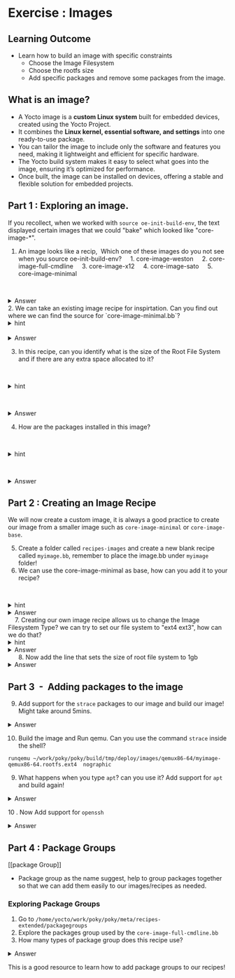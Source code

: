 # Exercise : Images

## Learning Outcome
* Learn how to build an image with specific constraints
	* Choose the Image Filesystem
	* Choose the rootfs size
	* Add specific packages and remove some packages from the image.
## What is an image?

* A Yocto image is a **custom Linux system** built for embedded devices, created using the Yocto Project.
* It combines the **Linux kernel, essential software, and settings** into one ready-to-use package.
* You can tailor the image to include only the software and features you need, making it lightweight and efficient for specific hardware.
* The Yocto build system makes it easy to select what goes into the image, ensuring it’s optimized for performance.
* Once built, the image can be installed on devices, offering a stable and flexible solution for embedded projects.

  
## Part 1 :  Exploring an image.

If you recollect, when we worked with `source oe-init-build-env`, the text displayed certain images that we could "bake" which looked like "core-image-*".

1. An image looks like a recip,  Which one of these images do you not see when you source oe-init-build-env?
    1. core-image-weston
    2. core-image-full-cmdline
    3. core-image-x12
    4. core-image-sato
    5. core-image-minimal

   <details>
   <summary>Answer</summary>
   core-image-x12 doesn't exists
   </details>
2. We can take an existing image recipe for inspirtation. Can you find out where we can find the source for `core-image-minimal.bb`?
   <details>
   <summary>hint</summary>
   -    What linux command is useful for recursively finding a file? Maybe we can try this on the poky directory ~/work/poky/poky
</details>
   <details>
   <summary>Answer</summary>
     Try `find . -name "core-image-minimal*.*"` this would give us ` /meta/recipes-core/images/` as the location.

   </details>


3. In this recipe, can you identify what is the size of the Root File System and if there are any extra space allocated to it?


   <details>
   <summary>hint</summary>
   -  Is there any metadata that looks like it could be for Rootfile System?
</details>

   <details>
   <summary>Answer</summary>
    `IMAGE_ROOTFS_SIZE` and `IMAGE_ROOTFS_EXTRA_SPACE` are used for this. Here the size is 8GB for ROOTFS with 4GB of extra space/

   </details>

4. How are the packages installed in this image?

   <details>
   <summary>hint</summary>
   -  Is there any metadata that could "INSTALL" additional Packages?
</details>

   <details>
   <summary>Answer</summary>
    - IMAGE_INSTALL is used to install packages. In this case we use something called packagegroups!

   </details>

## Part 2 : Creating an Image Recipe


We will now create a custom image, it is always a good practice to create our image from a smaller image such as `core-image-minimal` or `core-image-base`. 


5. Create a folder called `recipes-images` and create a new blank recipe called `myimage.bb`, remember to place the image.bb under `myimage` folder!
6. We can  use the core-image-minimal as base, how can you add it to your recipe?
   
 
   <details>
   <summary>hint</summary>
   You can use `require` directive to accomplish this!
</details>
   <details>
   <summary>Answer</summary>
   Add this line to your recipe `require recipes-core/images/core-image-minimal.bb`
</details>
   
7. Creating our own image recipe allows us to change the Image Filesystem Type? we can try to set our file system to "ext4 ext3", how can we do that?

   <details>
   <summary>hint</summary>
   You can use `IMAGE_FSTYPE` metadata to accomplish this!
</details>
   <details>
   <summary>Answer</summary>
   Set IMAGE_FSTYPE="ext4 ext3"
</details>
  
  
  8. Now add the line that sets the size of root file system to 1gb

 <details>
   <summary>Answer</summary>
   IMAGE_ROOTFS_SIZE = "1024"
</details>

## Part 3  -  Adding packages to the image 


9. Add support for the  `strace` packages to our image and build our image! Might take around 5mins.
 <details>
   <summary>Answer</summary>
  IMAGE_INSTALL += "strace"
</details>

10. Build the image and  Run qemu. Can you use the command `strace` inside the shell?

`runqemu ~/work/poky/poky/build/tmp/deploy/images/qemux86-64/myimage-qemux86-64.rootfs.ext4  nographic`


9. What happens when you type `apt`? can you use it? Add support for `apt` and build again!
 <details>
   <summary>Answer</summary>
  IMAGE_INSTALL += "apt"
</details>


10 . Now Add support for `openssh` 


 <details>
   <summary>Answer</summary>
  IMAGE_INSTALL += "openssh"
</details>



  
## Part 4 : Package Groups
[[package Group]]

- Package group as the name suggest, help to group packages together so that we can add them easily to our images/recipes as needed.

### Exploring Package Groups
 1.  Go to `/home/yocto/work/poky/poky/meta/recipes-extended/packagegroups`
 2. Explore the packages group used by the `core-image-full-cmdline.bb`
 3. How many types of package group does this recipe use?

 <details>
   <summary>Answer</summary>
 - 7 different types
`packagegroup-core-full-cmdline` 
`packagegroup-core-full-cmdline-utils` 
`packagegroup-core-full-cmdline-extended `
`packagegroup-core-full-cmdline-dev-utils `
`packagegroup-core-full-cmdline-multiuser `
 `packagegroup-core-full-cmdline-initscripts `
  `packagegroup-core-full-cmdline-sys-services `

</details>



 This is a good resource to learn how to add package groups to our recipes! 





